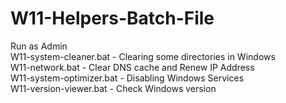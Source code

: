 # W11-Helpers-Batch-File

Run as Admin  
W11-system-cleaner.bat - Clearing some directories in Windows  
W11-network.bat - Clear DNS cache and Renew IP Address  
W11-system-optimizer.bat - Disabling Windows Services  
W11-version-viewer.bat - Check Windows version  
